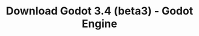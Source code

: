 ---
# Generated by /scripts/js/download_archive_generator !!! do not edit by hand !!!
title: 'Download Godot 3.4 (beta3) - Godot Engine'
type: 'download/archive'
name: '3.4'
flavor: 'beta3'
release_date: '2021-08-06T03:00:00-00:00'
release_notes: '/article/dev-snapshot-godot-3-4-beta-3/'
links:
  android.apk:
    name: 'android.apk'
    title: 'Android'
    caption: 'Universal APK (ARM64 + ARMv7 + x86_64 + x86)'
    tags:
      - 'APK download'
      - 'ARM64/v7'
      - 'x86 (64 & 32 bit)'
    hosts:
      github_builds:
        regular: 'https://github.com/godotengine/godot-builds/releases/download/3.4-beta3/Godot_v3.4-beta3_android_editor.apk'
        mono: '#'
      github:
        regular: 'https://github.com/godotengine/godot/releases/download/3.4-beta3/Godot_v3.4-beta3_android_editor.apk'
        mono: '#'
  macos.universal:
    name: 'macos.universal'
    title: 'macOS'
    caption: 'Universal (x86_64 + Apple Silicon)'
    tags:
      - 'Intel/Apple Silicon'
      - '64 bit'
    hosts:
      github_builds:
        regular: 'https://github.com/godotengine/godot-builds/releases/download/3.4-beta3/Godot_v3.4-beta3_osx.universal.zip'
        mono: 'https://github.com/godotengine/godot-builds/releases/download/3.4-beta3/Godot_v3.4-beta3_mono_osx.universal.zip'
      github:
        regular: 'https://github.com/godotengine/godot/releases/download/3.4-beta3/Godot_v3.4-beta3_osx.universal.zip'
        mono: 'https://github.com/godotengine/godot/releases/download/3.4-beta3/Godot_v3.4-beta3_mono_osx.universal.zip'
  windows.64:
    name: 'windows.64'
    title: 'Windows'
    caption: 'Standard (x86_64)'
    tags:
      - '64 bit'
    hosts:
      github_builds:
        regular: 'https://github.com/godotengine/godot-builds/releases/download/3.4-beta3/Godot_v3.4-beta3_win64.exe.zip'
        mono: 'https://github.com/godotengine/godot-builds/releases/download/3.4-beta3/Godot_v3.4-beta3_mono_win64.zip'
      github:
        regular: 'https://github.com/godotengine/godot/releases/download/3.4-beta3/Godot_v3.4-beta3_win64.exe.zip'
        mono: 'https://github.com/godotengine/godot/releases/download/3.4-beta3/Godot_v3.4-beta3_mono_win64.zip'
  linux_server.headless.64:
    name: 'linux_server.headless.64'
    title: 'Linux Server'
    caption: 'Headless (x86_64)'
    tags:
      - '64 bit'
      - 'Headless'
    hosts:
      github_builds:
        regular: 'https://github.com/godotengine/godot-builds/releases/download/3.4-beta3/Godot_v3.4-beta3_linux_headless.64.zip'
        mono: 'https://github.com/godotengine/godot-builds/releases/download/3.4-beta3/Godot_v3.4-beta3_mono_linux_headless_64.zip'
      github:
        regular: 'https://github.com/godotengine/godot/releases/download/3.4-beta3/Godot_v3.4-beta3_linux_headless.64.zip'
        mono: 'https://github.com/godotengine/godot/releases/download/3.4-beta3/Godot_v3.4-beta3_mono_linux_headless_64.zip'
  web:
    name: 'web'
    title: 'Web editor'
    caption: ''
    tags:
      - 'Self-hosted'
      - 'Cross-platform'
    hosts:
      github_builds:
        regular: 'https://github.com/godotengine/godot-builds/releases/download/3.4-beta3/Godot_v3.4-beta3_web_editor.zip'
        mono: '#'
      github:
        regular: 'https://github.com/godotengine/godot/releases/download/3.4-beta3/Godot_v3.4-beta3_web_editor.zip'
        mono: '#'
  linux.64:
    name: 'linux.64'
    title: 'Linux'
    caption: 'Standard (x86_64)'
    tags:
      - '64 bit'
    hosts:
      github_builds:
        regular: 'https://github.com/godotengine/godot-builds/releases/download/3.4-beta3/Godot_v3.4-beta3_x11.64.zip'
        mono: 'https://github.com/godotengine/godot-builds/releases/download/3.4-beta3/Godot_v3.4-beta3_mono_x11_64.zip'
      github:
        regular: 'https://github.com/godotengine/godot/releases/download/3.4-beta3/Godot_v3.4-beta3_x11.64.zip'
        mono: 'https://github.com/godotengine/godot/releases/download/3.4-beta3/Godot_v3.4-beta3_mono_x11_64.zip'
  linux.32:
    name: 'linux.32'
    title: 'Linux'
    caption: 'Standard (x86)'
    tags:
      - '32 bit'
    hosts:
      github_builds:
        regular: 'https://github.com/godotengine/godot-builds/releases/download/3.4-beta3/Godot_v3.4-beta3_x11.32.zip'
        mono: 'https://github.com/godotengine/godot-builds/releases/download/3.4-beta3/Godot_v3.4-beta3_mono_x11_32.zip'
      github:
        regular: 'https://github.com/godotengine/godot/releases/download/3.4-beta3/Godot_v3.4-beta3_x11.32.zip'
        mono: 'https://github.com/godotengine/godot/releases/download/3.4-beta3/Godot_v3.4-beta3_mono_x11_32.zip'
  windows.32:
    name: 'windows.32'
    title: 'Windows'
    caption: 'Standard (x86)'
    tags:
      - '32 bit'
    hosts:
      github_builds:
        regular: 'https://github.com/godotengine/godot-builds/releases/download/3.4-beta3/Godot_v3.4-beta3_win32.exe.zip'
        mono: 'https://github.com/godotengine/godot-builds/releases/download/3.4-beta3/Godot_v3.4-beta3_mono_win32.zip'
      github:
        regular: 'https://github.com/godotengine/godot/releases/download/3.4-beta3/Godot_v3.4-beta3_win32.exe.zip'
        mono: 'https://github.com/godotengine/godot/releases/download/3.4-beta3/Godot_v3.4-beta3_mono_win32.zip'
  linux_server.64:
    name: 'linux_server.64'
    title: 'Linux Server'
    caption: 'Standard (x86_64)'
    tags:
      - '64 bit'
    hosts:
      github_builds:
        regular: 'https://github.com/godotengine/godot-builds/releases/download/3.4-beta3/Godot_v3.4-beta3_linux_server.64.zip'
        mono: 'https://github.com/godotengine/godot-builds/releases/download/3.4-beta3/Godot_v3.4-beta3_mono_linux_server_64.zip'
      github:
        regular: 'https://github.com/godotengine/godot/releases/download/3.4-beta3/Godot_v3.4-beta3_linux_server.64.zip'
        mono: 'https://github.com/godotengine/godot/releases/download/3.4-beta3/Godot_v3.4-beta3_mono_linux_server_64.zip'
  aar_library:
    name: 'aar_library'
    title: 'AAR library'
    caption: ''
    tags:
      - 'Android plugins'
      - 'Java'
      - 'Kotlin'
    hosts:
      github_builds:
        regular: 'https://github.com/godotengine/godot-builds/releases/download/3.4-beta3/godot-lib.3.4.beta3.release.aar'
        mono: 'https://github.com/godotengine/godot-builds/releases/download/3.4-beta3/godot-lib.3.4.beta3.mono.release.aar'
      github:
        regular: 'https://github.com/godotengine/godot/releases/download/3.4-beta3/godot-lib.3.4.beta3.release.aar'
        mono: 'https://github.com/godotengine/godot/releases/download/3.4-beta3/godot-lib.3.4.beta3.mono.release.aar'
  templates:
    name: 'templates'
    title: 'Export templates'
    caption: ''
    tags:
      - 'Used to export your games to all supported platforms'
    hosts:
      github_builds:
        regular: 'https://github.com/godotengine/godot-builds/releases/download/3.4-beta3/Godot_v3.4-beta3_export_templates.tpz'
        mono: 'https://github.com/godotengine/godot-builds/releases/download/3.4-beta3/Godot_v3.4-beta3_mono_export_templates.tpz'
      github:
        regular: 'https://github.com/godotengine/godot/releases/download/3.4-beta3/Godot_v3.4-beta3_export_templates.tpz'
        mono: 'https://github.com/godotengine/godot/releases/download/3.4-beta3/Godot_v3.4-beta3_mono_export_templates.tpz'
primaryPlatforms:
  - 'android.apk'
  - 'macos.universal'
  - 'windows.64'
  - 'linux_server.headless.64'
  - 'web'
  - 'templates'
---